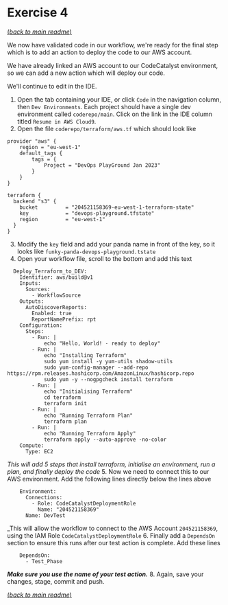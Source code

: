 # Exercise 4
[(_back to main readme_)](../README.md)

We now have validated code in our workflow, we're ready for the final step which is to add an action to deploy the code to our AWS account.

We have already linked an AWS account to our CodeCatalyst environment, so we can add a new action which will deploy our code.

We'll continue to edit in the IDE.

1. Open the tab containing your IDE, or click `Code` in the navigation column, then `Dev Environments`. Each project should have a single dev environment called `coderepo/main`. Click on the link in the IDE column titled `Resume in AWS Cloud9`.
2. Open the file `coderepo/terraform/aws.tf` which should look like
```
provider "aws" {
    region = "eu-west-1"
    default_tags {
        tags = {
            Project = "DevOps PlayGround Jan 2023"
        }
    }
}

terraform {
  backend "s3" {
    bucket         = "204521158369-eu-west-1-terraform-state"
    key            = "devops-playground.tfstate"
    region         = "eu-west-1"
  }
}
```
3. Modify the `key` field and add your panda name in front of the key, so it looks like `funky-panda-devops-playground.tstate`
4. Open your workflow file, scroll to the bottom and add this text
```
  Deploy_Terraform_to_DEV:
    Identifier: aws/build@v1
    Inputs:
      Sources:
        - WorkflowSource
    Outputs:
      AutoDiscoverReports:
        Enabled: true
        ReportNamePrefix: rpt
    Configuration:
      Steps:
        - Run: |
            echo "Hello, World! - ready to deploy"
        - Run: |
            echo "Installing Terraform"
            sudo yum install -y yum-utils shadow-utils
            sudo yum-config-manager --add-repo https://rpm.releases.hashicorp.com/AmazonLinux/hashicorp.repo
            sudo yum -y --nogpgcheck install terraform
        - Run: |
            echo "Initialising Terraform"
            cd terraform
            terraform init
        - Run: |
            echo "Running Terraform Plan"
            terraform plan
        - Run: |
            echo "Running Terraform Apply"
            terraform apply --auto-approve -no-color
    Compute:
      Type: EC2
```
_This will add 5 steps that install terraform, initialise an environment, run a plan, and finally deploy the code_
5. Now we need to connect this to our AWS environment. Add the following lines directly below the lines above
```
    Environment:
      Connections:
        - Role: CodeCatalystDeploymentRole
          Name: "204521158369"
      Name: DevTest
```
_This will allow the workflow to connect to the AWS Account `204521158369`, using the IAM Role `CodeCatalystDeploymentRole`
6. Finally add a `DependsOn` section to ensure this runs after our test action is complete. Add these lines
```
    DependsOn:
      - Test_Phase
```
***Make sure you use the name of your test action.***
8. Again, save your changes, stage, commit and push.


[(_back to main readme_)](../README.md)